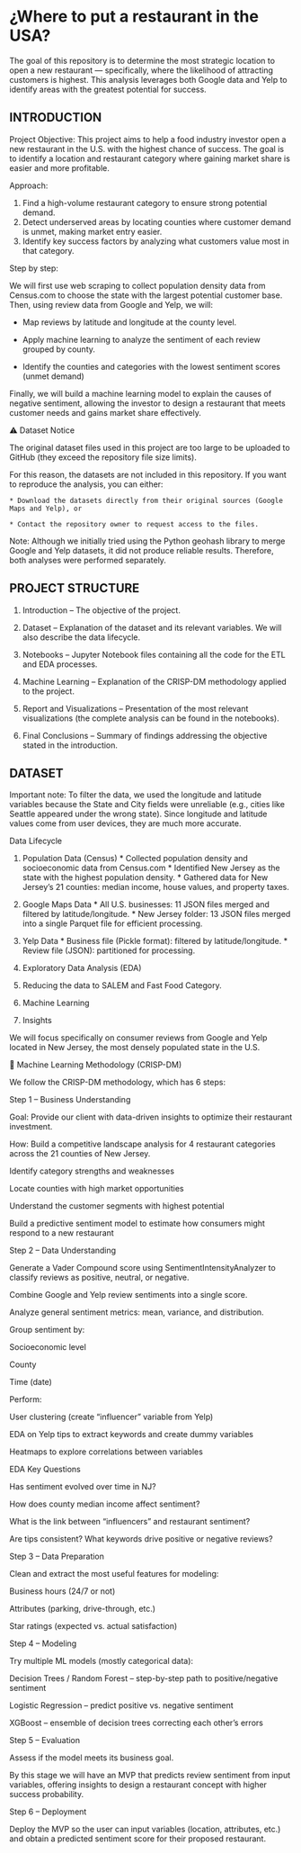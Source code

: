 # ¿Where to put a restaurant in the USA?
The goal of this repository is to determine the most strategic location to open a new restaurant — specifically, where the likelihood of attracting customers is highest. This analysis leverages both Google data and Yelp to identify areas with the greatest potential for success.



## INTRODUCTION

Project Objective: This project aims to help a food industry investor open a new restaurant in the U.S. with the highest chance of success. The goal is to identify a location and restaurant category where gaining market share is easier and more profitable.

Approach:

  1. Find a high-volume restaurant category to ensure strong potential demand.
  2. Detect underserved areas by locating counties where customer demand is unmet, making market entry easier.
  3. Identify key success factors by analyzing what customers value most in that category.

Step by step:

We will first use web scraping to collect population density data from Census.com to choose the state with the largest potential customer base. Then, using review data from Google and Yelp, we will:

  * Map reviews by latitude and longitude at the county level.

  * Apply machine learning to analyze the sentiment of each review grouped by county.

  * Identify the counties and categories with the lowest sentiment scores (unmet demand)

Finally, we will build a machine learning model to explain the causes of negative sentiment, allowing the investor to design a restaurant that meets customer needs and gains market share effectively.



⚠️ Dataset Notice

The original dataset files used in this project are too large to be uploaded to GitHub (they exceed the repository file size limits).

For this reason, the datasets are not included in this repository.
If you want to reproduce the analysis, you can either:

    * Download the datasets directly from their original sources (Google Maps and Yelp), or

    * Contact the repository owner to request access to the files.

Note: Although we initially tried using the Python geohash library to merge Google and Yelp datasets, it did not produce reliable results. Therefore, both analyses were performed separately.





## PROJECT STRUCTURE


1. Introduction – The objective of the project.

2. Dataset – Explanation of the dataset and its relevant variables. We will also describe the data lifecycle.

3. Notebooks – Jupyter Notebook files containing all the code for the ETL and EDA processes.

4. Machine Learning – Explanation of the CRISP-DM methodology applied to the project.

5. Report and Visualizations – Presentation of the most relevant visualizations (the complete analysis can be found in the notebooks).

6. Final Conclusions – Summary of findings addressing the objective stated in the introduction.




## DATASET

Important note:
To filter the data, we used the longitude and latitude variables because the State and City fields were unreliable (e.g., cities like Seattle appeared under the wrong state).
Since longitude and latitude values come from user devices, they are much more accurate.

Data Lifecycle

  1. Population Data (Census)
    * Collected population density and socioeconomic data from Census.com
    * Identified New Jersey as the state with the highest population density.
    * Gathered data for New Jersey’s 21 counties: median income, house values, and property taxes.


  2. Google Maps Data
    * All U.S. businesses: 11 JSON files merged and filtered by latitude/longitude.
    * New Jersey folder: 13 JSON files merged into a single Parquet file for efficient processing.

  3. Yelp Data
    * Business file (Pickle format): filtered by latitude/longitude.
    * Review file (JSON): partitioned for processing.

  4. Exploratory Data Analysis (EDA)
     
  5. Reducing the data to SALEM and Fast Food Category.
     
  6. Machine Learning
     
  7. Insights




We will focus specifically on consumer reviews from Google and Yelp located in New Jersey, the most densely populated state in the U.S.

🤖 Machine Learning Methodology (CRISP-DM)

We follow the CRISP-DM methodology, which has 6 steps:

Step 1 – Business Understanding

Goal: Provide our client with data-driven insights to optimize their restaurant investment.

How: Build a competitive landscape analysis for 4 restaurant categories across the 21 counties of New Jersey.

Identify category strengths and weaknesses

Locate counties with high market opportunities

Understand the customer segments with highest potential

Build a predictive sentiment model to estimate how consumers might respond to a new restaurant

Step 2 – Data Understanding

Generate a Vader Compound score using SentimentIntensityAnalyzer to classify reviews as positive, neutral, or negative.

Combine Google and Yelp review sentiments into a single score.

Analyze general sentiment metrics: mean, variance, and distribution.

Group sentiment by:

Socioeconomic level

County

Time (date)

Perform:

User clustering (create “influencer” variable from Yelp)

EDA on Yelp tips to extract keywords and create dummy variables

Heatmaps to explore correlations between variables

EDA Key Questions

Has sentiment evolved over time in NJ?

How does county median income affect sentiment?

What is the link between “influencers” and restaurant sentiment?

Are tips consistent? What keywords drive positive or negative reviews?

Step 3 – Data Preparation

Clean and extract the most useful features for modeling:

Business hours (24/7 or not)

Attributes (parking, drive-through, etc.)

Star ratings (expected vs. actual satisfaction)

Step 4 – Modeling

Try multiple ML models (mostly categorical data):

Decision Trees / Random Forest – step-by-step path to positive/negative sentiment

Logistic Regression – predict positive vs. negative sentiment

XGBoost – ensemble of decision trees correcting each other’s errors

Step 5 – Evaluation

Assess if the model meets its business goal.

By this stage we will have an MVP that predicts review sentiment from input variables, offering insights to design a restaurant concept with higher success probability.

Step 6 – Deployment

Deploy the MVP so the user can input variables (location, attributes, etc.) and obtain a predicted sentiment score for their proposed restaurant.
